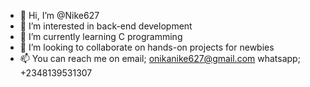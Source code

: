 - 👋 Hi, I’m @Nike627
- 👀 I’m interested in back-end development
- 🌱 I’m currently learning C programming
- 💞️ I’m looking to collaborate on hands-on projects for newbies
- 📫 You can reach me on email; onikanike627@gmail.com whatsapp; +2348139531307

<!---
Nike627/Nike627 is a ✨ special ✨ repository because its `README.md` (this file) appears on your GitHub profile.
You can click the Preview link to take a look at your changes.
--->
